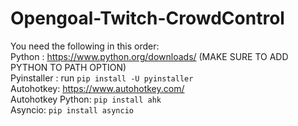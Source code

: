  # Opengoal-Twitch-CrowdControl  
You need the following in this order:  
Python : https://www.python.org/downloads/ (MAKE SURE TO ADD PYTHON TO PATH OPTION)  
Pyinstaller : run `pip install -U pyinstaller`  
Autohotkey: https://www.autohotkey.com/  
Autohotkey Python: `pip install ahk`  
Asyncio: `pip install asyncio`  
